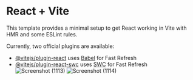 # React + Vite

This template provides a minimal setup to get React working in Vite with HMR and some ESLint rules.

Currently, two official plugins are available:

- [@vitejs/plugin-react](https://github.com/vitejs/vite-plugin-react/blob/main/packages/plugin-react/README.md) uses [Babel](https://babeljs.io/) for Fast Refresh
- [@vitejs/plugin-react-swc](https://github.com/vitejs/vite-plugin-react-swc) uses [SWC](https://swc.rs/) for Fast Refresh
![Screenshot (1113)](https://github.com/user-attachments/assets/7722f307-f07e-45c8-80b0-234c3142c862)
![Screenshot (1114)](https://github.com/user-attachments/assets/84a0b4b8-e61f-4d13-8874-5a6c119c250f)


